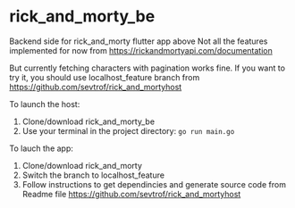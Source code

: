 # rick_and_morty_be

Backend side for rick_and_morty flutter app above
Not all the features implemented for now from 
https://rickandmortyapi.com/documentation

But currently fetching characters with pagination works fine.
If you want to try it, you should use localhost_feature branch from https://github.com/sevtrof/rick_and_mortyhost

To launch the host:
1. Clone/download rick_and_morty_be
2. Use your terminal in the project directory: 
```go run main.go```


To lauch the app:
1. Clone/download rick_and_morty
2. Switch the branch to localhost_feature
3. Follow instructions to get dependincies and generate source code from Readme file
 https://github.com/sevtrof/rick_and_mortyhost 
